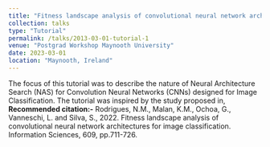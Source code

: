 ```yaml
---
title: "Fitness landscape analysis of convolutional neural network architectures for image classification"
collection: talks
type: "Tutorial"
permalink: /talks/2013-03-01-tutorial-1
venue: "Postgrad Workshop Maynooth University"
date: 2023-03-01
location: "Maynooth, Ireland"
---
```


The focus of this tutorial was to describe the nature of Neural Architecture Search (NAS) for Convolution Neural Networks (CNNs) designed for Image Classification. The tutorial was inspired by the study proposed in, **Recommended citation:-** Rodrigues, N.M., Malan, K.M., Ochoa, G., Vanneschi, L. and Silva, S., 2022. Fitness landscape analysis of convolutional neural network architectures for image classification. Information Sciences, 609, pp.711-726.



